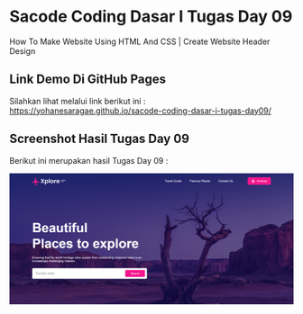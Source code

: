 # Sacode Coding Dasar I Tugas Day 09
How To Make Website Using HTML And CSS | Create Website Header Design


## Link Demo Di GitHub Pages 

Silahkan lihat melalui link berikut ini :
https://yohanesaragae.github.io/sacode-coding-dasar-i-tugas-day09/

## Screenshot Hasil Tugas Day 09

Berikut ini merupakan hasil Tugas Day 09 :

<img src="./_screenshots/1.jpg">

